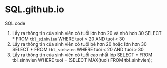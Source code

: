# SQL.github.io
SQL code
1. Lấy ra thông tin của sinh viên có tuổi lớn hơn 20 và nhỏ hơn 30
SELECT * FROM `tbl_sinhvien` WHERE tuoi > 20 AND tuoi < 30
2. Lấy ra thông tin của sinh viên có tuổi bé hơn 20 hoặc lớn hơn 30
SELECT * FROM `tbl_sinhvien` WHERE tuoi < 20 AND tuoi > 30
3. Lấy ra thông tin của sinh viên có tuổi cao nhất lớp
SELECT * FROM tbl_sinhvien WHERE tuoi = (SELECT MAX(tuoi) FROM tbl_sinhvien);
